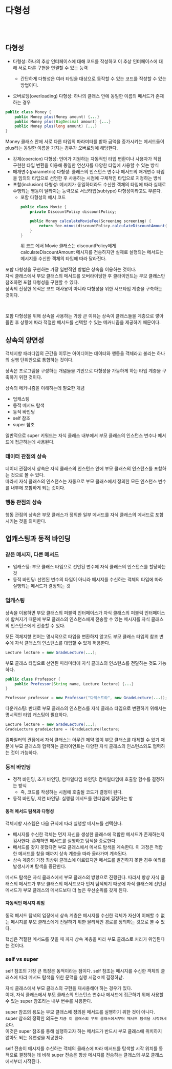 # 다형성

<br><br>

## 다형성
- 다형성: 하나의 추상 인터페이스에 대해 코드를 작성하고 이 추상 인터페이스에 대해 서로 다른 구현을 연결할 수 있는 능력
  - 간단하게 다형성은 여러 타입을 대상으로 동작할 수 있는 코드를 작성할 수 있는 방법이다.

- 오버로딩(overloading) 다형성: 하나의 클래스 안에 동일한 이름의 메서드가 존재하는 경우
```java
public class Money {
    public Money plus(Money amount) {...}
    public Money plus(BigDecimal amount) {...}
    public Money plus(long amount) {...}
}
```

Money 클래스 안에 서로 다른 타입의 파라미터를 받아 금액을 증가시키는 메서드들이 plus라는 동일한 이름을 가지는 경우가 오버로딩에 해당한다.

- 강제(coercion) 다형성: 언어가 지원하는 자동적인 타입 변환이나 사용자가 직접 구현한 타입 변환을 이용해 동일한 연산자를 다양한 타입에 사용할 수 있는 방식
- 매개변수(parametric) 다형성: 클래스의 인스턴스 변수나 메서드의 매개변수 타입을 임의의 타입으로 선언한 후 사용하는 시점에 구체적인 타입으로 지정하는 방식
- 포함(inclusion) 다형성: 메시지가 동일하더라도 수신한 객체의 타입에 따라 실제로 수행되는 행동이 달라지는 능력으로 서브타입(subtype) 다형성이라고도 부른다.
  - 포함 다형성의 예시 코드
    ```java
    public class Movie {
        private DiscountPolicy discountPolicy;
    
        public Money calculateMovieFee(Screening screening) {
            return fee.minus(discountPolicy.calculateDiscountAmount(screening));
        }
    }
    ```
    위 코드 에서 Movie 클래스는 discountPolicy에게 calculateDiscountAmount 메시지를 전송하지만 실제로 실행되는 메서드는 메시지를 수신한 객체의 타입에 따라 달라진다.

포함 다형성을 구현하는 가장 일반적인 방법은 상속을 이용하는 것이다.  
자식 클래스에서 부모 클래스의 메서드를 오버라이딩한 후 클라이언트는 부모 클래스만 참조하면 포함 다형성을 구현할 수 있다.  
상속의 진정한 목적은 코드 재사용이 아니라 다형성을 위한 서브타입 계층을 구축하는 것이다.

<br>

포함 다형성을 위해 상속을 사용하는 가장 큰 이유는 상속이 클래스들을 계층으로 쌓아 올린 후 상황에 따라 적절한 메서드를 선택할 수 있는 메커니즘을 제공하기 때문이다.

## 상속의 양면성
객체지향 패러다임의 근간을 이루는 아이디어는 데이터와 행동을 객체라고 불리는 하나의 실행 단위안으로 통합하는 것이다.

상속은 프로그램을 구성하는 개념들을 기반으로 다형성을 가능하게 하는 타입 계층을 구축하기 위한 것이다.

상속의 메커니즘을 이해하는데 필요한 개념
- 업캐스팅
- 동적 메서드 탐색
- 동적 바인딩
- self 참조
- super 참조

일반적으로 super 키워드는 자식 클래스 내부에서 부모 클래스의 인스턴스 변수나 메서드에 접근하는데 사용된다.

### 데이터 관점의 상속
데이터 관점에서 상속은 자식 클래스의 인스턴스 안에 부모 클래스의 인스턴스를 포함하는 것으로 볼 수 있다.  
따라서 자식 클래스의 인스턴스는 자동으로 부모 클래스에서 정의한 모든 인스턴스 변수를 내부에 포함하게 되는 것이다.

### 행동 관점의 상속
행동 관점의 상속은 부모 클래스가 정의한 일부 메서드를 자식 클래스의 메서드로 포함시키는 것을 의미한다.

## 업캐스팅과 동적 바인딩
### 같은 메시지, 다른 메서드

- 업캐스팅: 부모 클래스 타입으로 선언된 변수에 자식 클래스의 인스턴스를 할당하는 것
- 동적 바인딩: 선언된 변수의 타입이 아니라 메시지를 수신하는 객체의 타입에 따라 실행되는 메서드가 결정되는 것

### 업캐스팅
상속을 이용하면 부모 클래스의 퍼블릭 인터페이스가 자식 클래스의 퍼블릭 인터페이스에 합쳐지기 때문에 부모 클래스의 인스턴스에게 전송할 수 있는 메시지를 자식 클래스의 인스턴스에게 전송할 수 있다.

모든 객체지향 언어는 명시적으로 타입을 변환하지 않고도 부모 클래스 타입의 참조 변수에 자식 클래스의 인스턴스를 대입할 수 있게 허용한다.

```java
Lecture lecture = new GradeLecture(...);
```

부모 클래스 타입으로 선언된 파라미터에 자식 클래스의 인스턴스를 전달하는 것도 가능하다.

```java
public class Professor {
    public Professor(String name, Lecture lecture) {...}
}

Professor professor = new Professor("다익스트라", new GradeLecture(...));
```

다운캐스팅: 반대로 부모 클래스의 인스턴스를 자식 클래스 타입으로 변환하기 위해서는 명시적인 타입 캐스팅이 필요하다.

```java
Lecture lecture = new GradeLecture(...);
GradeLecture gradeLecture = (GradeLecture)lecture;
```

컴파일러의 관점에서 자식 클래스는 아무런 제약 없이 부모 클래스를 대체할 수 있기 때문에 부모 클래스와 협력하는 클라이언트는 다양한 자식 클래스의 인스턴스와도 협력하는 것이 가능하다.

### 동적 바인딩
- 정적 바인딩, 초기 바인딩, 컴파일타임 바인딩: 컴파일타임에 호출할 함수를 결정하는 방식
  - 즉, 코드를 작성하는 시점에 호출될 코드가 결정이 된다.
- 동적 바인딩, 지연 바인딩: 실행될 메서드를 런타임에 결정하는 방

#### 동적 메서드 탐색과 다형성
객체지향 시스템은 다음 규칙에 따라 실행할 메서드를 선택한다.
- 메시지를 수신한 객체는 먼저 자신을 생성한 클래스에 적합한 메서드가 존재하는지 검사한다. 존재하면 메서드를 실행하고 탐색을 종료한다.
- 메서드를 찾지 못했다면 부모 클래스에서 메서드 탐색을 계속한다. 이 과정은 적합한 메서드를 찾을 때까지 상속 계층을 따라 올라가며 계속된다.
- 상속 계층의 가장 최상위 클래스에 이르렀지만 메서드를 발견하지 못한 경우 예외를 발생시키며 탐색을 중단한다.

메서드 탐색은 자식 클래스에서 부모 클래스의 방향으로 진행된다. 따라서 항상 자식 클래스의 메서드가 부모 클래스의 메서드보다 먼저 탐색되기 때문에 자식 클래스에 선언된 메서드가 부모 클래스의 메서드보다 더 높은 우선순위를 갖게 된다.

#### 자동적인 메시지 위임
동적 메서드 탐색의 입장에서 상속 계층은 메시지를 수신한 객체가 자신이 이해할 수 없는 메시지를 부모 클래스에게 전달하기 위한 물리적인 경로를 정의하는 것으로 볼 수 있다.

핵심은 적절한 메서드를 찾을 때 까지 상속 계층을 따라 부모 클래스로 처리가 위임된다는 것이다.  

### self vs super
self 참조의 가장 큰 특징은 동적이라는 점이다. self 참조는 메시지를 수신한 객체의 클래스에 따라 메서드 탐색을 위한 문맥을 실행 시점ㅇ메 결정하낟.

자식 클래스에서 부모 클래스의 구현을 재사용해야 하는 경우가 있다.  
이때, 자식 클래스에서 부모 클래스의 인스턴스 변수나 메서드에 접근하기 위해 사용할 수 있는 super 참조라는 내부 변수를 사용한다.

super 참조의 용도는 부모 클래스에 정의된 메서드를 실행하기 위한 것이 아니다.  
super 참조의 정확한 의도는 `지금 이 클래스의 부모 클래스에서부터 메서드 탐색을 시작하세요`다.  
이것은 super 참조를 통해 실행하고자 하는 메서드가 반드시 부모 클래스에 위치하지 않아도 되는 유연성을 제공한다. 

self 전송이 메시지를 수신하는 객체의 클래스에 따라 메서드를 탐색할 시작 위치를 동적으로 결정하는 데 비해 super 전송은 항상 메시지를 전송하는 클래스의 부모 클래스에서부터 시작된다.
